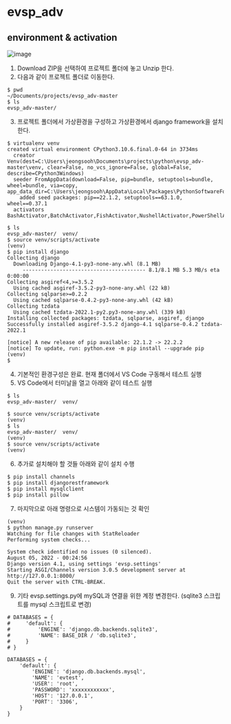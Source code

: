 # evsp_adv
## environment & activation
![image](https://user-images.githubusercontent.com/109661376/182842181-ba6afd4d-c701-4544-8589-50f2f34dc08b.png)
1. Download ZIP을 선택하여 프로젝트 폴더에 놓고 Unzip 한다.
2. 다음과 같이 프로젝트 폴더로 이동한다.
```
$ pwd
~/Documents/projects/evsp_adv-master
$ ls
evsp_adv-master/
```
3. 프로젝트 폴더에서 가상환경을 구성하고 가상환경에서 django framework을 설치한다.
```
$ virtualenv venv
created virtual environment CPython3.10.6.final.0-64 in 3734ms
  creator Venv(dest=C:\Users\jeongsooh\Documents\projects\python\evsp_adv-master\venv, clear=False, no_vcs_ignore=False, global=False, describe=CPython3Windows)
  seeder FromAppData(download=False, pip=bundle, setuptools=bundle, wheel=bundle, via=copy, app_data_dir=C:\Users\jeongsooh\AppData\Local\Packages\PythonSoftwareFoundation.Python.3.10_qbz5n2kfra8p0\LocalCache\Local\pypa\virtualenv)
    added seed packages: pip==22.1.2, setuptools==63.1.0, wheel==0.37.1
  activators BashActivator,BatchActivator,FishActivator,NushellActivator,PowerShellActivator,PythonActivator

$ ls
evsp_adv-master/  venv/
$ source venv/scripts/activate
(venv)
$ pip install django
Collecting django
  Downloading Django-4.1-py3-none-any.whl (8.1 MB)
     ---------------------------------------- 8.1/8.1 MB 5.3 MB/s eta 0:00:00
Collecting asgiref<4,>=3.5.2
  Using cached asgiref-3.5.2-py3-none-any.whl (22 kB)
Collecting sqlparse>=0.2.2
  Using cached sqlparse-0.4.2-py3-none-any.whl (42 kB)
Collecting tzdata
  Using cached tzdata-2022.1-py2.py3-none-any.whl (339 kB)
Installing collected packages: tzdata, sqlparse, asgiref, django
Successfully installed asgiref-3.5.2 django-4.1 sqlparse-0.4.2 tzdata-2022.1

[notice] A new release of pip available: 22.1.2 -> 22.2.2
[notice] To update, run: python.exe -m pip install --upgrade pip
(venv)
$
```
4. 기본적인 환경구성은 완료. 현재 폴더에서 VS Code 구동해서 테스트 실행
5. VS Code에서 터미날을 열고 아래와 같이 테스트 실행
```
$ ls
evsp_adv-master/  venv/

$ source venv/scripts/activate
(venv)
$ ls
evsp_adv-master/  venv/
(venv)
$ source venv/scripts/activate
(venv) 
```
6. 추가로 설치해야 할 것들 아래와 같이 설치 수행
```
$ pip install channels
$ pip install djangorestframework
$ pip install mysqlclient
$ pip install pillow
```
7. 마지막으로 아래 명령으로 시스템이 가동되는 것 확인
```
(venv)
$ python manage.py runserver
Watching for file changes with StatReloader
Performing system checks...

System check identified no issues (0 silenced).
August 05, 2022 - 00:24:56
Django version 4.1, using settings 'evsp.settings'
Starting ASGI/Channels version 3.0.5 development server at http://127.0.0.1:8000/
Quit the server with CTRL-BREAK.
```
9. 기타 evsp.settings.py에 mySQL과 연결을 위한 계정 변경한다. (sqlite3 스크립트를 mysql 스크립트로 변경)
```
# DATABASES = {
#     'default': {
#         'ENGINE': 'django.db.backends.sqlite3',
#         'NAME': BASE_DIR / 'db.sqlite3',
#     }
# }

DATABASES = {
    'default': {
        'ENGINE': 'django.db.backends.mysql',
        'NAME': 'evtest',
        'USER': 'root',
        'PASSWORD': 'xxxxxxxxxxxx',
        'HOST': '127.0.0.1',
        'PORT': '3306',
    }
}
```




